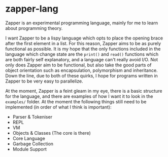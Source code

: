 # zapper-lang
Zapper is an experimental programming language, mainly for me to learn about programming theory.

I want Zapper to be a lispy language which opts to place the opening brace after the first element in a list. For this
reason, Zapper aims to be as purely functional as possible. It is my hope that the only functions included in the
language which change state are the ```print()``` and ```read()``` functions which are both fairly self explanatory, and
a language can't really avoid I/O. Not only does Zapper aim to be functional, but also take the good parts of object
orientation such as encapsulation, polymorphism and inheritance. Down the line, due to both of these quirks, I hope
for programs written in Zapper to be very easy to parallelize.

At the moment, Zapper is a feint gleam in my eye, there is a basic structure for the language, and there are examples of
how I want it to look in the ```examples/``` folder. At the moment the following things still need to be implemented
(in order of what I think is important):

 - Parser & Tokeniser
 - REPL
 - VM
 - Objects & Classes (The core is there)
 - Core Language
 - Garbage Collection
 - Module Support
